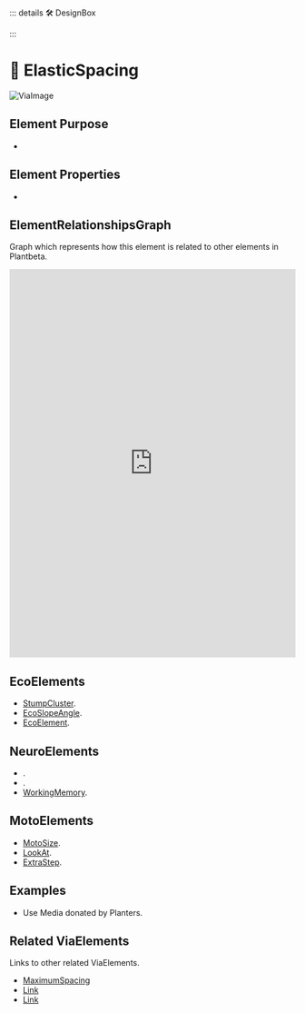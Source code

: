 ::: details 🛠 <dev>DesignBox</dev> 



:::

# 🔺 <route>ElasticSpacing</route>

![ViaImage](/Via/ViaImage.png)

## Element Purpose

- 

## Element Properties

- 

## ElementRelationshipsGraph

Graph which represents how this element is related to other elements in Plantbeta.
<iframe 
    width="100%" 
    height="684" 
    frameborder="0"
    src="https://observablehq.com/embed/@d3/force-directed-graph/2?cells=chart"
></iframe>

## EcoElements
- [StumpCluster]().
- [EcoSlopeAngle]().
- [EcoElement]().
## NeuroElements
- []().
- []().
- [WorkingMemory]().

## MotoElements
- [MotoSize]().
- [LookAt]().
- [ExtraStep]().

## Examples

- Use Media donated by Planters. 

## Related ViaElements

Links to other related ViaElements. 

- [MaximumSpacing]()
- [Link]()
- [Link]()